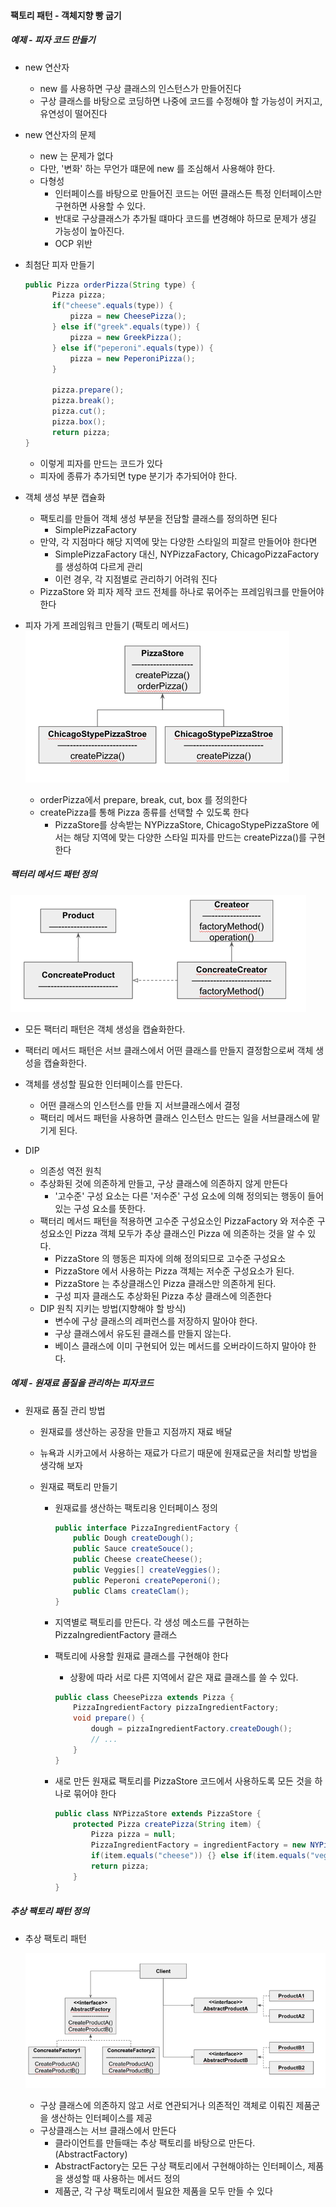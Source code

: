 #### 팩토리 패턴 - 객체지향 빵 굽기

##### 예제 - 피자 코드 만들기

- new 연산자
  - new 를 사용하면 구상 클래스의 인스턴스가 만들어진다
  - 구상 클래스를 바탕으로 코딩하면 나중에 코드를 수정해야 할 가능성이 커지고, 유연성이 떨어진다

- new 연산자의 문제
  - new 는 문제가 없다
  - 다만, '변화' 하는 무언가 떄문에 new 를 조심해서 사용해야 한다.
  - 다형성
    - 인터페이스를 바탕으로 만들어진 코드는 어떤 클래스든 특정 인터페이스만 구현하면 사용할 수 있다.
    - 반대로 구상클래스가 추가될 떄마다 코드를 변경해야 하므로 문제가 생길 가능성이 높아진다.
    - OCP 위반

- 최첨단 피자 만들기
  ```java
  public Pizza orderPizza(String type) {
        Pizza pizza;
        if("cheese".equals(type)) {
            pizza = new CheesePizza();
        } else if("greek".equals(type)) {
            pizza = new GreekPizza();
        } else if("peperoni".equals(type)) {    
            pizza = new PeperoniPizza();
        }
        
        pizza.prepare();
        pizza.break();
        pizza.cut();
        pizza.box();
        return pizza;
  }
  ```
  - 이렇게 피자를 만드는 코드가 있다
  - 피자에 종류가 추가되면 type 분기가 추가되어야 한다.

- 객체 생성 부분 캡슐화
  - 팩토리를 만들어 객체 생성 부분을 전담할 클래스를 정의하면 된다
    - SimplePizzaFactory
  - 만약, 각 지점마다 해당 지역에 맞는 다양한 스타일의 피잘르 만들어야 한다면
    - SimplePizzaFactory 대신, NYPizzaFactory, ChicagoPizzaFactory를 생성하여 다르게 관리
    - 이런 경우, 각 지점별로 관리하기 어려워 진다
  - PizzaStore 와 피자 제작 코드 전체를 하나로 묶어주는 프레임워크를 만들어야 한다

- 피자 가게 프레임워크 만들기 (팩토리 메서드)
  ![img.png](img.png)
  - orderPizza에서 prepare, break, cut, box 를 정의한다
  - createPizza를 통해 Pizza 종류를 선택할 수 있도록 한다
    - PizzaStore를 상속받는 NYPizzaStore, ChicagoStypePizzaStore 에서는 해당 지역에 맞는 다양한 스타일 피자를 만드는 createPizza()를 구현한다

##### 팩터리 메서드 패턴 정의

![img_2.png](img_2.png)

- 모든 팩터리 패턴은 객체 생성을 캡슐화한다.
- 팩터리 메서드 패턴은 서브 클래스에서 어떤 클래스를 만들지 결정함으로써 객체 생성을 캡슐화한다.
- 객체를 생성할 필요한 인터페이스를 만든다.
  - 어떤 클래스의 인스턴스를 만들 지 서브클래스에서 결정
  - 팩터리 메서드 패턴을 사용하면 클래스 인스턴스 만드는 일을 서브클래스에 맡기게 된다.

- DIP
  - 의존성 역전 원칙
  - 추상화된 것에 의존하게 만들고, 구상 클래스에 의존하지 않게 만든다
    - '고수준' 구성 요소는 다른 '저수준' 구성 요소에 의해 정의되는 행동이 들어있는 구성 요소를 뜻한다.
  - 팩터리 메서드 패턴을 적용하면 고수준 구성요소인 PizzaFactory 와 저수준 구성요소인 Pizza 객체 모두가 추상 클래스인 Pizza 에 의존하는 것을 알 수 있다.
    - PizzaStore 의 행동은 피자에 의해 정의되므로 고수준 구성요소
    - PizzaStore 에서 사용하는 Pizza 객체는 저수준 구성요소가 된다.
    - PizzaStore 는 추상클래스인 Pizza 클래스만 의존하게 된다.
    - 구성 피자 클래스도 추상화된 Pizza 추상 클래스에 의존한다
  - DIP 원칙 지키는 방법(지향해야 할 방식)
    - 변수에 구상 클래스의 레퍼런스를 저장하지 말아야 한다.
    - 구상 클래스에서 유도된 클래스를 만들지 않는다.
    - 베이스 클래스에 이미 구현되어 있는 메서드를 오버라이드하지 말아야 한다.

##### 예제 - 원재료 품질을 관리하는 피자코드

- 원재료 품질 관리 방법
  - 원재료를 생산하는 공장을 만들고 지점까지 재료 배달
  - 뉴욕과 시카고에서 사용하는 재료가 다르기 때문에 원재료군을 처리할 방법을 생각해 보자

  - 원재료 팩토리 만들기
    - 원재료를 생산하는 팩토리용 인터페이스 정의
      ```java
      public interface PizzaIngredientFactory {
          public Dough createDough();
          public Sauce createSouce();
          public Cheese createCheese();
          public Veggies[] createVeggies();
          public Peperoni createPeperoni();
          public Clams createClam();
      }
      ```
    - 지역별로 팩토리를 만든다. 각 생성 메소드를 구현하는 PizzaIngredientFactory 클래스
      
    - 팩토리에 사용할 원재료 클래스를 구현해야 한다
      - 상황에 따라 서로 다른 지역에서 같은 재료 클래스를 쓸 수 있다.
      ```java
      public class CheesePizza extends Pizza {
          PizzaIngredientFactory pizzaIngredientFactory;
          void prepare() {
              dough = pizzaIngredientFactory.createDough();
              // ...
          }
      }
      ```
    - 새로 만든 원재료 팩토리를 PizzaStore 코드에서 사용하도록 모든 것을 하나로 묶어야 한다
      ```java
      public class NYPizzaStore extends PizzaStore {
          protected Pizza createPizza(String item) {
              Pizza pizza = null;
              PizzaIngredientFactory = ingredientFactory = new NYPizzaIngredientFactory();
              if(item.equals("cheese")) {} else if(item.equals("veggie")) {} // ...
              return pizza;
          }
      }
      ```
      
##### 추상 팩토리 패턴 정의

- 추상 팩토리 패턴
  
  ![img_1.png](img_1.png)

  - 구상 클래스에 의존하지 않고 서로 연관되거나 의존적인 객체로 이뤄진 제품군을 생산하는 인터페이스를 제공
  - 구상클래스는 서브 클래스에서 만든다
    - 클라이언트를 만들때는 추상 팩토리를 바탕으로 만든다.(AbstractFactory)
    - AbstractFactory는 모든 구상 팩토리에서 구현해야하는 인터페이스, 제품을 생성할 때 사용하는 메서드 정의
    - 제품군, 각 구상 팩토리에서 필요한 제품을 모두 만들 수 있다

      